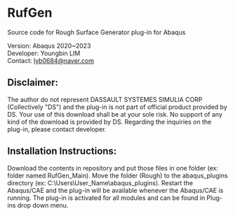 # RufGen
Source code for Rough Surface Generator plug-in for Abaqus

Version: Abaqus 2020~2023\
Developer: Youngbin LIM\
Contact: lyb0684@naver.com

Disclaimer:
--------------------------
The author do not represent DASSAULT SYSTEMES SIMULIA CORP (Collectively "DS") and the plug-in is not part of official product provided by DS. 
Your use of this download shall be at your sole risk. No support of any kind of the download is provided by DS.
Regarding the inquiries on the plug-in, please contact developer.

Installation Instructions:
--------------------------
Download the contents in repository and put those files in one folder (ex: folder named RufGen_Main). Move the folder (Rough) to the abaqus_plugins directory 
(ex: C:\Users\User_Name\abaqus_plugins). Restart the Abaqus/CAE and the plug-in will be available whenever the Abaqus/CAE is running. 
The plug-in is activated for all modules and can be found in Plug-ins drop down menu.
